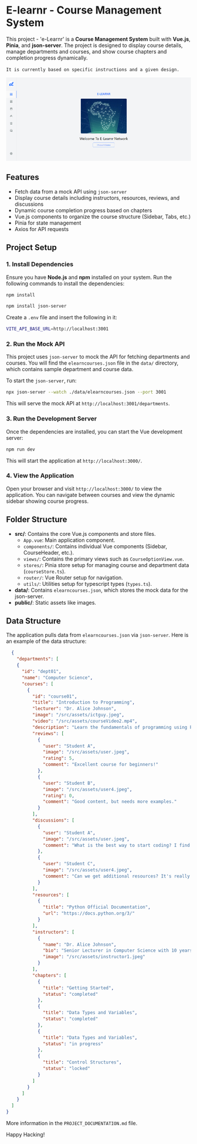 
# E-learnr - Course Management System

This project - 'e-Learnr' is a **Course Management System** built with **Vue.js**, **Pinia**, and **json-server**. The project is designed to display course details, manage departments and courses, and show course chapters and completion progress dynamically.

`It is currently based on specific instructions and a given design.`

![e-learnr-homepage](/src/assets/eLearnrHome.png)

## Features
- Fetch data from a mock API using `json-server`
- Display course details including instructors, resources, reviews, and discussions
- Dynamic course completion progress based on chapters
- Vue.js components to organize the course structure (Sidebar, Tabs, etc.)
- Pinia for state management
- Axios for API requests

## Project Setup

### 1. Install Dependencies
Ensure you have **Node.js** and **npm** installed on your system. Run the following commands to install the dependencies:
```bash
npm install
```
```bash
npm install json-server
```

Create a `.env` file and insert the following in it:
```bash
VITE_API_BASE_URL=http://localhost:3001
```

### 2. Run the Mock API
This project uses `json-server` to mock the API for fetching departments and courses. You will find the `elearncourses.json` file in the `data/` directory, which contains sample department and course data.

To start the `json-server`, run:
```bash
npx json-server --watch ./data/elearncourses.json --port 3001
```
This will serve the mock API at `http://localhost:3001/departments`.

### 3. Run the Development Server
Once the dependencies are installed, you can start the Vue development server:
```bash
npm run dev
```
This will start the application at `http://localhost:3000/`.

### 4. View the Application
Open your browser and visit `http://localhost:3000/` to view the application. You can navigate between courses and view the dynamic sidebar showing course progress.

## Folder Structure

- **src/**: Contains the core Vue.js components and store files.
  - `App.vue`: Main application component.
  - `components/`: Contains individual Vue components (Sidebar, CourseHeader, etc.).
  - `views/`: Contains the primary views such as `CourseOptionView.vue`.
  - `stores/`: Pinia store setup for managing course and department data (`courseStore.ts`).
  - `router/`: Vue Router setup for navigation.
  - `utils/`: Utilities setup for typescript types (`types.ts`).
- **data/**: Contains `elearncourses.json`, which stores the mock data for the json-server.
- **public/**: Static assets like images.

## Data Structure

The application pulls data from `elearncourses.json` via `json-server`. Here is an example of the data structure:

```json
  {
    "departments": [
    {
      "id": "dept01",
      "name": "Computer Science",
      "courses": [
        {
          "id": "course01",
          "title": "Introduction to Programming",
          "lecturer": "Dr. Alice Johnson",
          "image": "/src/assets/ictguy.jpeg",
          "video": "/src/assets/courseVideo2.mp4",
          "description": "Learn the fundamentals of programming using Python...",
          "reviews": [
            {
              "user": "Student A",
              "image": "/src/assets/user.jpeg",
              "rating": 5,
              "comment": "Excellent course for beginners!"
            },
            {
              "user": "Student B",
              "image": "/src/assets/user4.jpeg",
              "rating": 0,
              "comment": "Good content, but needs more examples."
            }
          ],
          "discussions": [
            {
              "user": "Student A",
              "image": "/src/assets/user.jpeg",
              "comment": "What is the best way to start coding? I find that there are many different ways to start coding."
            },
            {
              "user": "Student C",
              "image": "/src/assets/user4.jpeg",
              "comment": "Can we get additional resources? It's really important for students to have a great understanding of programming."
            }
          ],
          "resources": [
            {
              "title": "Python Official Documentation",
              "url": "https://docs.python.org/3/"
            }
          ],
          "instructors": [
            {
              "name": "Dr. Alice Johnson",
              "bio": "Senior Lecturer in Computer Science with 10 years of experience.",
              "image": "/src/assets/instructor1.jpeg"
            }
          ],
          "chapters": [
            {
              "title": "Getting Started",
              "status": "completed"
            },
            {
              "title": "Data Types and Variables",
              "status": "completed"
            },
            {
              "title": "Data Types and Variables",
              "status": "in progress"
            },
            {
              "title": "Control Structures",
              "status": "locked"
            }
          ]
        }
      ]
    }
  ]
}
```

More information in the `PROJECT_DOCUMENTATION.md` file.

Happy Hacking!
